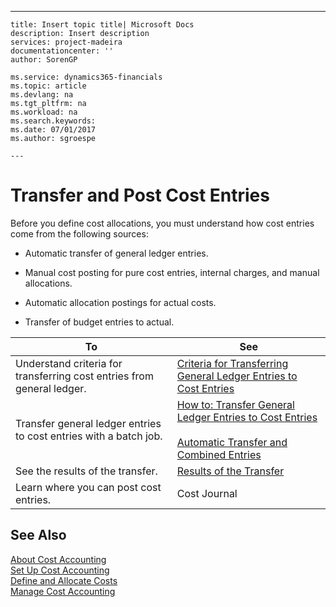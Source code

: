 ---
    title: Insert topic title| Microsoft Docs
    description: Insert description
    services: project-madeira
    documentationcenter: ''
    author: SorenGP

    ms.service: dynamics365-financials
    ms.topic: article
    ms.devlang: na
    ms.tgt_pltfrm: na
    ms.workload: na
    ms.search.keywords:
    ms.date: 07/01/2017
    ms.author: sgroespe

    ---
# Transfer and Post Cost Entries
Before you define cost allocations, you must understand how cost entries come from the following sources:  
  
-   Automatic transfer of general ledger entries.  
  
-   Manual cost posting for pure cost entries, internal charges, and manual allocations.  
  
-   Automatic allocation postings for actual costs.  
  
-   Transfer of budget entries to actual.  
  
|**To**|**See**|  
|------------|-------------|  
|Understand criteria for transferring cost entries from general ledger.|[Criteria for Transferring General Ledger Entries to Cost Entries](../Finance/criteria-for-transferring-general-ledger-entries-to-cost-entries.md)|  
|Transfer general ledger entries to cost entries with a batch job.|[How to: Transfer General Ledger Entries to Cost Entries](../Finance/how-to-transfer-general-ledger-entries-to-cost-entries.md)<br /><br /> [Automatic Transfer and Combined Entries](../Finance/automatic-transfer-and-combined-entries.md)|  
|See the results of the transfer.|[Results of the Transfer](../Finance/results-of-the-transfer.md)|  
|Learn where you can post cost entries.|Cost Journal|  
  
## See Also  
 [About Cost Accounting](../Finance/about-cost-accounting.md)   
 [Set Up Cost Accounting](../Finance/set-up-cost-accounting.md)   
 [Define and Allocate Costs](../Finance/define-and-allocate-costs.md)   
 [Manage Cost Accounting](../Finance/manage-cost-accounting.md)
